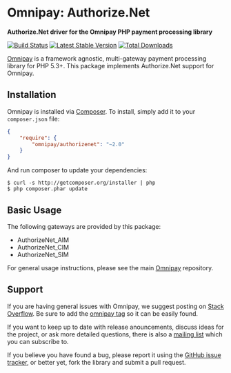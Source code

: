 # Omnipay: Authorize.Net

**Authorize.Net driver for the Omnipay PHP payment processing library**

[![Build Status](https://travis-ci.org/thephpleague/omnipay-authorizenet.png?branch=master)](https://travis-ci.org/thephpleague/omnipay-authorizenet)
[![Latest Stable Version](https://poser.pugx.org/omnipay/authorizenet/version.png)](https://packagist.org/packages/omnipay/authorizenet)
[![Total Downloads](https://poser.pugx.org/omnipay/authorizenet/d/total.png)](https://packagist.org/packages/omnipay/authorizenet)

[Omnipay](https://github.com/thephpleague/omnipay) is a framework agnostic, multi-gateway payment
processing library for PHP 5.3+. This package implements Authorize.Net support for Omnipay.

## Installation

Omnipay is installed via [Composer](http://getcomposer.org/). To install, simply add it
to your `composer.json` file:

```json
{
    "require": {
        "omnipay/authorizenet": "~2.0"
    }
}
```

And run composer to update your dependencies:

    $ curl -s http://getcomposer.org/installer | php
    $ php composer.phar update

## Basic Usage

The following gateways are provided by this package:

* AuthorizeNet_AIM
* AuthorizeNet_CIM
* AuthorizeNet_SIM

For general usage instructions, please see the main [Omnipay](https://github.com/thephpleague/omnipay)
repository.

## Support

If you are having general issues with Omnipay, we suggest posting on
[Stack Overflow](http://stackoverflow.com/). Be sure to add the
[omnipay tag](http://stackoverflow.com/questions/tagged/omnipay) so it can be easily found.

If you want to keep up to date with release anouncements, discuss ideas for the project,
or ask more detailed questions, there is also a [mailing list](https://groups.google.com/forum/#!forum/omnipay) which
you can subscribe to.

If you believe you have found a bug, please report it using the [GitHub issue tracker](https://github.com/thephpleague/omnipay-authorizenet/issues),
or better yet, fork the library and submit a pull request.
